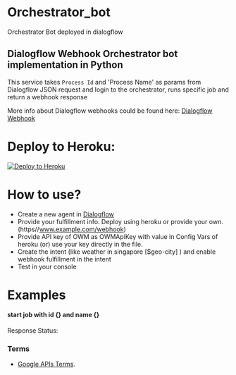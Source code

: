 # Orchestrator_bot
Orchestrator Bot deployed in dialogflow
## Dialogflow Webhook Orchestrator bot implementation in Python
This service takes `Process Id` and 'Process Name' as params from Dialogflow JSON request and login to the orchestrator, runs specific job and return a webhook response

More info about Dialogflow webhooks could be found here:
[Dialogflow Webhook](https://dialogflow.com/docs/fulfillment)

# Deploy to Heroku:
[![Deploy to Heroku](https://www.herokucdn.com/deploy/button.svg)](https://heroku.com/deploy)

# How to use?
* Create a new agent in [Dialogflow](https://dialogflow.com/)
* Provide your fulfillment info. Deploy using heroku or provide your own. (https//www.example.com/webhook)
* Provide API key of OWM as OWMApiKey with value in Config Vars of heroku (or) use your key directly in the file. 
* Create the intent (like weather in singapore [$geo-city] ) and enable webhook fulfillment in the intent
* Test in your console
# Examples
#### start job with id {} and name {}
Response Status:   
 

### Terms
* [Google APIs Terms](https://developers.google.com/terms/).

